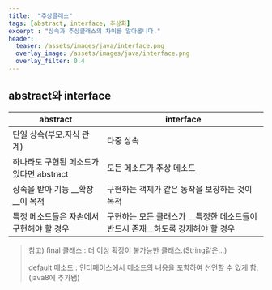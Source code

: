 ```yaml
---
title:  "추상클래스"
tags: [abstract, interface, 추상화]
excerpt : "상속과 추상클래스의 차이를 알아봅니다."
header:
  teaser: /assets/images/java/interface.png
  overlay_image: /assets/images/java/interface.png
  overlay_filter: 0.4
---
```


## abstract와 interface

| abstract                   | interface                                      |
| -------------------------- | ---------------------------------------------- |
| 단일 상속(부모.자식 관계)            | 다중 상속                                          |
| 하나라도 구현된 메소드가 있다면 abstract | 모든 메소드가 추상 메소드                                 |
| 상속을 받아 기능 __확장__이 목적       | 구현하는 객체가 같은 동작을 보장하는 것이 목적                     |
| 특정 메소드들은 자손에서 구현해야 할 경우    | 구현하는 모든 클래스가 __특정한 메소드들이 반드시 존재__하도록 강제해야 할 경우 |

> 참고) final 클래스 : 더 이상 확장이 불가능한 클래스.(String같은...)
> 
> default 메소드 : 인터페이스에서 메소드의 내용을 포함하여 선언할 수 있게 함.(java8에 추가됌)



